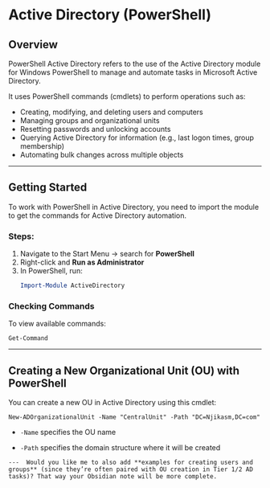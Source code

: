 # Active Directory (PowerShell)

## Overview
PowerShell Active Directory refers to the use of the Active Directory module for Windows PowerShell to manage and automate tasks in Microsoft Active Directory.  

It uses PowerShell commands (cmdlets) to perform operations such as:
- Creating, modifying, and deleting users and computers  
- Managing groups and organizational units  
- Resetting passwords and unlocking accounts  
- Querying Active Directory for information (e.g., last logon times, group membership)  
- Automating bulk changes across multiple objects  

---

## Getting Started
To work with PowerShell in Active Directory, you need to import the module to get the commands for Active Directory automation.  

### Steps:
1. Navigate to the Start Menu → search for **PowerShell**  
2. Right-click and **Run as Administrator**  
3. In PowerShell, run:  
   ```powershell
   Import-Module ActiveDirectory
### Checking Commands

To view available commands:

`Get-Command`

---

## Creating a New Organizational Unit (OU) with PowerShell

You can create a new OU in Active Directory using this cmdlet:

`New-ADOrganizationalUnit -Name "CentralUnit" -Path "DC=Njikasm,DC=com"`

- `-Name` specifies the OU name
    
- `-Path` specifies the domain structure where it will be created
    

`---  Would you like me to also add **examples for creating users and groups** (since they’re often paired with OU creation in Tier 1/2 AD tasks)? That way your Obsidian note will be more complete.`